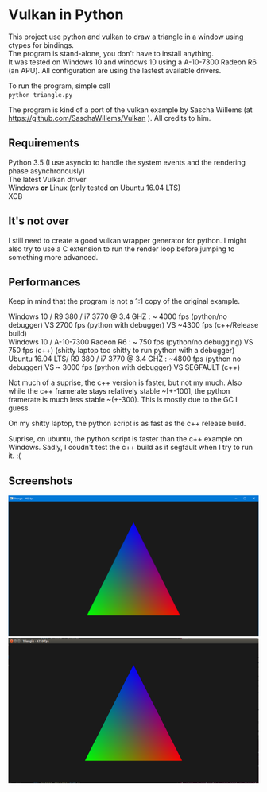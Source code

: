 # Vulkan in Python

This project use python and vulkan to draw a triangle in a window using ctypes for bindings.  
The program is stand-alone, you don't have to install anything.  
It was tested on Windows 10 and windows 10 using a A-10-7300 Radeon R6 (an APU). All configuration are using the lastest available drivers.

To run the program, simple call  
`python triangle.py`

The program is kind of a port of the vulkan example by Sascha Willems (at <https://github.com/SaschaWillems/Vulkan> ). All credits to him.

## Requirements

Python 3.5 (I use asyncio to handle the system events and the rendering phase asynchronously)  
The latest Vulkan driver  
Windows **or** Linux (only tested on Ubuntu 16.04 LTS)  
XCB  

## It's not over

I still need to create a good vulkan wrapper generator for python. I might also try to use a C extension to run the render loop before jumping to something more advanced.

## Performances

Keep in mind that the program is not a 1:1 copy of the original example.

Windows 10 / R9 380 / i7 3770 @ 3.4 GHZ : ~ 4000 fps (python/no debugger) VS 2700 fps (python with debugger) VS ~4300 fps (c++/Release build)  
Windows 10 / A-10-7300 Radeon R6 : ~ 750 fps (python/no debugging) VS 750 fps (c++)  (shitty laptop too shitty to run python with a debugger)  
Ubuntu 16.04 LTS/ R9 380 / i7 3770 @ 3.4 GHZ : ~4800 fps (python no debugger) VS ~ 3000 fps (python with debugger) VS SEGFAULT (c++)  

Not much of a suprise, the c++ version is faster, but not my much. Also while the c++ framerate stays relatively stable ~[+-100], the python framerate
 is much less stable ~(+-300). This is mostly due to the GC I guess.  

On my shitty laptop, the python script is as fast as the c++ release build.  

Suprise, on ubuntu, the python script is faster than the c++ example on Windows. Sadly, I coudn't test the c++ build as it segfault when I try to run it. :(  

## Screenshots

![Alt text](/images/win.png "Image")  
![Alt text](/images/ubuntu.png "Image")  